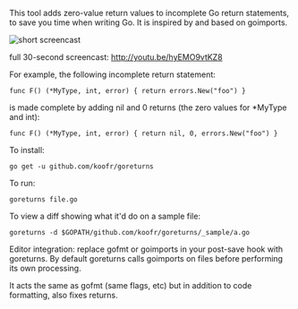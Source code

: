 This tool adds zero-value return values to incomplete Go return
statements, to save you time when writing Go. It is inspired by
and based on goimports.

![short screencast](screencast.gif)

full 30-second screencast: http://youtu.be/hyEMO9vtKZ8

For example, the following incomplete return statement:

	func F() (*MyType, int, error) { return errors.New("foo") }

is made complete by adding nil and 0 returns (the zero values for
*MyType and int):

	func F() (*MyType, int, error) { return nil, 0, errors.New("foo") }

To install:

	go get -u github.com/koofr/goreturns

To run:

	goreturns file.go

To view a diff showing what it'd do on a sample file:

	goreturns -d $GOPATH/github.com/koofr/goreturns/_sample/a.go

Editor integration: replace gofmt or goimports in your post-save hook
with goreturns. By default goreturns calls goimports on files before
performing its own processing.

It acts the same as gofmt (same flags, etc) but in addition to code
formatting, also fixes returns.
